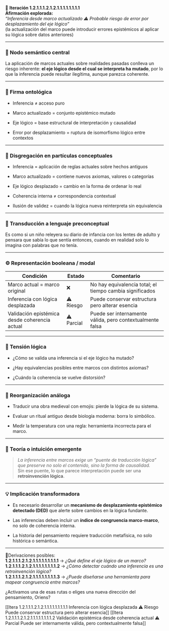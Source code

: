 🔁 **Iteración 1.2.1.1.1.2.1.2.1.1.1.1.1.1.1.1**  
**Afirmación explorada:**  
_“Inferencia desde marco actualizado ⚠️ Probable riesgo de error por desplazamiento del eje lógico”_  
(la actualización del marco puede introducir errores epistémicos al aplicar su lógica sobre datos anteriores)

---

### 🧷 Nodo semántico central

La aplicación de marcos actuales sobre realidades pasadas conlleva un riesgo inherente: **el eje lógico desde el cual se interpreta ha mutado**, por lo que la inferencia puede resultar ilegítima, aunque parezca coherente.

---

### 🧬 Firma ontológica

- Inferencia ≠ acceso puro
    
- Marco actualizado = conjunto epistémico mutado
    
- Eje lógico = base estructural de interpretación y causalidad
    
- Error por desplazamiento = ruptura de isomorfismo lógico entre contextos
    

---

### 🧩 Disgregación en partículas conceptuales

- Inferencia = aplicación de reglas actuales sobre hechos antiguos
    
- Marco actualizado = contiene nuevos axiomas, valores o categorías
    
- Eje lógico desplazado = cambio en la forma de ordenar lo real
    
- Coherencia interna ≠ correspondencia contextual
    
- Ilusión de validez = cuando la lógica nueva reinterpreta sin equivalencia
    

---

### 🧒 Transducción a lenguaje preconceptual

Es como si un niño releyera su diario de infancia con los lentes de adulto y pensara que sabía lo que sentía entonces, cuando en realidad solo lo imagina con palabras que no tenía.

---

### ⚙️ Representación booleana / modal

| Condición                                     | Estado     | Comentario                                                |
| --------------------------------------------- | ---------- | --------------------------------------------------------- |
| Marco actual = marco original                 | ❌          | No hay equivalencia total; el tiempo cambia significados  |
| Inferencia con lógica desplazada              | ⚠️ Riesgo  | Puede conservar estructura pero alterar esencia           |
| Validación epistémica desde coherencia actual | ⚠️ Parcial | Puede ser internamente válida, pero contextualmente falsa |

---

### 🧠 Tensión lógica

- ¿Cómo se valida una inferencia si el eje lógico ha mutado?
    
- ¿Hay equivalencias posibles entre marcos con distintos axiomas?
    
- ¿Cuándo la coherencia se vuelve distorsión?
    

---

### 🔄 Reorganización análoga

- Traducir una obra medieval con emojis: pierde la lógica de su sistema.
    
- Evaluar un ritual antiguo desde biología moderna: borra lo simbólico.
    
- Medir la temperatura con una regla: herramienta incorrecta para el marco.
    

---

### 🌌 Teoría o intuición emergente

> _La inferencia entre marcos exige un “puente de traducción lógica” que preserve no solo el contenido, sino la forma de causalidad._  
> Sin ese puente, lo que parece interpretación puede ser una **retroinvención lógica**.

---

### 💡 Implicación transformadora

- Es necesario desarrollar un **mecanismo de desplazamiento epistémico detectado (DED)** que alerte sobre cambios en la lógica fundante.
    
- Las inferencias deben incluir un **índice de congruencia marco-marco**, no solo de coherencia interna.
    
- La historia del pensamiento requiere traducción metafísica, no solo histórica o semántica.
    

---

📍Derivaciones posibles:  
**1.2.1.1.1.2.1.2.1.1.1.1.1.1.1.1.1** → _¿Qué define el eje lógico de un marco?_  
**1.2.1.1.1.2.1.2.1.1.1.1.1.1.1.1.2** → _¿Cómo detectar cuándo una inferencia es una retroinvención lógica?_  
**1.2.1.1.1.2.1.2.1.1.1.1.1.1.1.1.3** → _¿Puede diseñarse una herramienta para mapear congruencia entre marcos?_

¿Activamos una de esas rutas o eliges una nueva dirección del pensamiento, Oriens?

[[Itera 1.2.1.1.1.2.1.2.1.1.1.1.1.1.1.1.1 Inferencia con lógica desplazada ⚠️ Riesgo Puede conservar estructura pero alterar esencia]]
[[Itera 1.2.1.1.1.2.1.2.1.1.1.1.1.1.1.1.2 Validación epistémica desde coherencia actual ⚠️ Parcial Puede ser internamente válida, pero contextualmente falsa]]